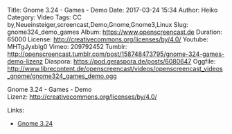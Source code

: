 Title: Gnome 3.24 - Games - Demo
Date: 2017-03-24 15:34
Author: Heiko
Category: Video
Tags: CC by,Neueinsteiger,screencast,Demo,Gnome,Gnome3,Linux
Slug: gnome324_demo_games
Album: https://www.openscreencast.de
Duration: 65000
License: http://creativecommons.org/licenses/by/4.0/
Youtube: MHTgJyxblg0
Vimeo: 209792452
Tumblr: http://openscreencast.tumblr.com/post/158748473795/gnome-324-games-demo-lizenz
Diaspora: https://pod.geraspora.de/posts/6080647
Oggfile: http://www.librecontent.de/openscreencast/videos/openscreencast_videos_gnome/gnome324_games_demo.ogg

Gnome 3.24 - Games - Demo  
Lizenz: <http://creativecommons.org/licenses/by/4.0/>  
  

Links:

  * [Gnome 3.24](https://help.gnome.org/misc/release-notes/3.24/)

